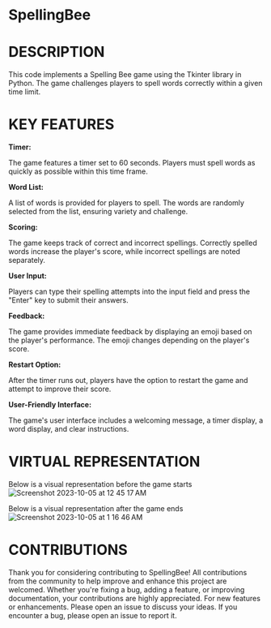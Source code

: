 # SpellingBee
# DESCRIPTION
This code implements a Spelling Bee game using the Tkinter library in Python. The game challenges players to spell words correctly within a given time limit. 
# KEY FEATURES
**Timer:**

The game features a timer set to 60 seconds. Players must spell words as quickly as possible within this time frame.

**Word List:** 

A list of words is provided for players to spell. The words are randomly selected from the list, ensuring variety and challenge.

**Scoring:**

The game keeps track of correct and incorrect spellings. Correctly spelled words increase the player's score, while incorrect spellings are noted separately.

**User Input:** 

Players can type their spelling attempts into the input field and press the "Enter" key to submit their answers.

**Feedback:**

The game provides immediate feedback by displaying an emoji based on the player's performance. The emoji changes depending on the player's score.

**Restart Option:**

After the timer runs out, players have the option to restart the game and attempt to improve their score.

**User-Friendly Interface:**

The game's user interface includes a welcoming message, a timer display, a word display, and clear instructions.
# VIRTUAL REPRESENTATION
Below is a visual representation before the game starts
![Screenshot 2023-10-05 at 12 45 17 AM](https://github.com/SylvieNdifor/SpellingBee/assets/147012281/20bff0d8-d835-4cc3-9b8e-51a2edf19210)

Below is a visual representation after the game ends
![Screenshot 2023-10-05 at 1 16 46 AM](https://github.com/SylvieNdifor/SpellingBee/assets/147012281/76864ba8-7684-409d-9689-32a4a8e0a5d9)

# CONTRIBUTIONS
Thank you for considering contributing to SpellingBee! All contributions from the community to help improve and enhance this project are welcomed. Whether you're fixing a bug, adding a feature, or improving documentation, your contributions are highly appreciated.
For new features or enhancements. Please open an issue to discuss your ideas.
If you encounter a bug, please open an issue to report it.

